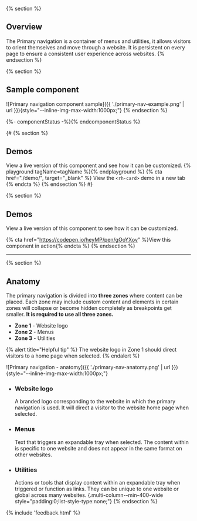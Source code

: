 {% section %}
  ## Overview
  The Primary navigation is a container of menus and utilities, it allows 
  visitors to orient themselves and move through a website. It is persistent on 
  every page to ensure a consistent user experience across websites.
{% endsection %}

{% section %}
  ## Sample component
  ![Primary navigation component sample]({{ './primary-nav-example.png' | url 
  }}){style="--inline-img-max-width:1000px;"}
{% endsection %}

{%- componentStatus -%}{% endcomponentStatus %}

{#
{% section %}
  ## Demos
  View a live version of this component and see how it can be customized.
  {% playground tagName=tagName %}{% endplayground %}
  {% cta href="./demo/", target="_blank" %}
    View the `<rh-card>` demo in a new tab
  {% endcta %}
{% endsection %}
#}

{% section %}
  ## Demos
  View a live version of this component to see how it can be customized.

  {% cta href="https://codepen.io/heyMP/pen/gOoYXov" %}View this component in action{% endcta %}
{% endsection %}

<hr style="margin-block:var(--rh-space-5xl);">

{% section %}
  ## Anatomy

  The primary navigation is divided into **three zones** where content can be 
  placed. Each zone may include custom content and elements in certain zones 
  will collapse or become hidden completely as breakpoints get smaller. 
  **It is required to use all three zones.**

  - **Zone 1** - Website logo
  - **Zone 2** - Menus
  - **Zone 3** - Utilities

  {% alert title="Helpful tip" %}
  The website logo in Zone 1 should direct visitors to a home page when selected.
  {% endalert %}

  ![Primary navigation - anatomy]({{ './primary-nav-anatomy.png' | url 
  }}){style="--inline-img-max-width:1000px;"}

  - ### Website logo
    A branded logo corresponding to the website in which the primary navigation 
    is used. It will direct a visitor to the website home page when selected.
  - ### Menus
    Text that triggers an expandable tray when selected. The content within is 
    specific to one website and does not appear in the same format on other 
    websites.
  - ### Utilities
    Actions or tools that display content within an expandable tray when 
    triggered or function as links. They can be unique to one website or global 
    across many websites.
  {.multi-column--min-400-wide style="padding:0;list-style-type:none;"}
{% endsection %}

{% include 'feedback.html' %}
